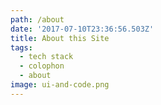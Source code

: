 ```yaml
---
path: /about
date: '2017-07-10T23:36:56.503Z'
title: About this Site
tags:
  - tech stack
  - colophon
  - about
image: ui-and-code.png
---
```

